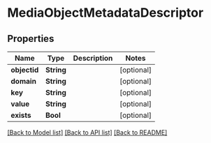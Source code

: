 # MediaObjectMetadataDescriptor

## Properties
Name | Type | Description | Notes
------------ | ------------- | ------------- | -------------
**objectid** | **String** |  | [optional] 
**domain** | **String** |  | [optional] 
**key** | **String** |  | [optional] 
**value** | **String** |  | [optional] 
**exists** | **Bool** |  | [optional] 

[[Back to Model list]](../README.md#documentation-for-models) [[Back to API list]](../README.md#documentation-for-api-endpoints) [[Back to README]](../README.md)


